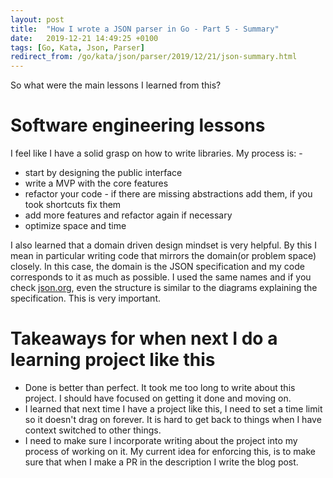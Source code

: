 ```yaml
---
layout: post
title:  "How I wrote a JSON parser in Go - Part 5 - Summary"
date:   2019-12-21 14:49:25 +0100
tags: [Go, Kata, Json, Parser]
redirect_from: /go/kata/json/parser/2019/12/21/json-summary.html
---
```


So what were the main lessons I learned from this?

# Software engineering lessons

I feel like I have a solid grasp on how to write libraries. My process is: -
* start by designing the public interface
* write a MVP with the core features
* refactor your code - if there are missing abstractions add them, if you took shortcuts fix them
* add more features and refactor again if necessary
* optimize space and time
<!--description-->
I also learned that a domain driven design mindset is very helpful. By this I mean in particular writing code that mirrors the domain(or problem space) closely. In this case, the domain is the JSON specification and my code corresponds to it as much as possible. I used the same names and if you check [json.org](json.org), even the structure is similar to the diagrams explaining the specification.
This is very important.


# Takeaways for when next I do a learning project like this
* Done is better than perfect. It took me too long to write about this project. I should have focused on getting it done and moving on.
* I learned that next time I have a project like this, I need to set a time limit so it doesn't drag on forever. It is hard to get back to things when I have context switched to other things.
* I need to make sure I incorporate writing about the project into my process of working on it. My current idea for enforcing this, is to make sure that when I make a PR in the description I write the blog post.
